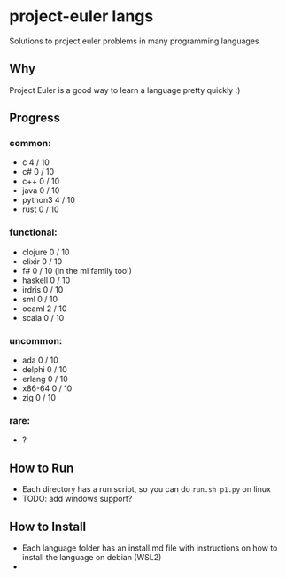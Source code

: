 # project-euler langs
Solutions to project euler problems in many programming languages

## Why

Project Euler is a good way to learn a language pretty quickly :)

## Progress

### common:
- c         4 / 10
- c#        0 / 10
- c++       0 / 10
- java      0 / 10
- python3   4 / 10
- rust      0 / 10

### functional:
- clojure   0 / 10
- elixir    0 / 10
- f#        0 / 10 (in the ml family too!)
- haskell   0 / 10
- irdris    0 / 10
- sml       0 / 10
- ocaml     2 / 10
- scala     0 / 10

### uncommon:
- ada       0 / 10
- delphi    0 / 10
- erlang    0 / 10
- x86-64    0 / 10
- zig       0 / 10


### rare:
- ?

## How to Run
- Each directory has a run script, so you can do `run.sh p1.py` on linux
- TODO: add windows support?

## How to Install
- Each language folder has an install.md file with instructions on how to install the language on debian (WSL2)
- 
